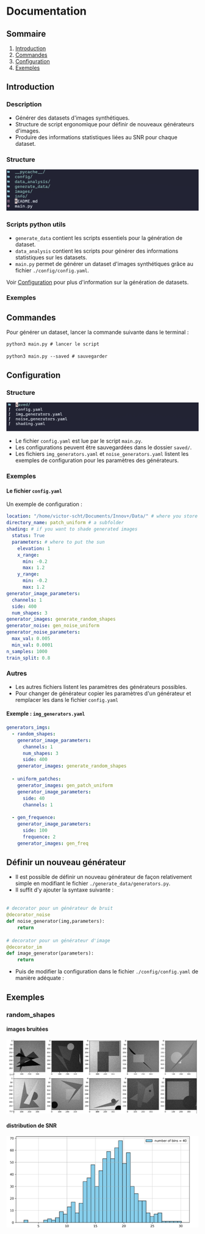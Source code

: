 # Documentation

## Sommaire

1. [Introduction](#introduction)
2. [Commandes](#commandes)
3. [Configuration](#configuration)
4. [Exemples](#exemples)

## Introduction

### Description

- Générer des datasets d'images synthétiques.
- Structure de script ergonomique pour définir de nouveaux générateurs d'images.
- Produire des informations statistiques liées au SNR pour chaque dataset.

### Structure

![mainf](./images/folder.png)

### Scripts python utils

- `generate_data` contient les scripts essentiels pour la génération de dataset.
- `data_analysis` contient les scripts pour générer des informations statistiques sur les datasets.
- `main.py` permet de générer un dataset d'images synthétiques grâce au fichier `./config/config.yaml`.

Voir [Configuration](#config) pour plus d'information sur la génération de datasets.

### Exemples

## Commandes

Pour générer un dataset, lancer la commande suivante dans le terminal :

```
python3 main.py # lancer le script

python3 main.py --saved # sauvegarder
```

## Configuration

### Structure

![foderc](./images/config_folder.png)

- Le fichier `config.yaml` est lue par le script `main.py`.
- Les configurations peuvent être sauvegardées dans le dossier `saved/`.
- Les fichiers `img_generators.yaml` et `noise_generators.yaml` listent les exemples de configuration pour les paramètres des générateurs.

### Exemples

#### Le fichier `config.yaml`

Un exemple de configuration :

```yaml
location: "/home/victor-scht/Documents/Innov+/Data/" # where you store your data
directory_name: patch_uniform # a subfolder
shading: # if you want to shade generated images
  status: True
  parameters: # where to put the sun
    elevation: 1
    x_range:
      min: -0.2
      max: 1.2
    y_range:
      min: -0.2
      max: 1.2
generator_image_parameters:
  channels: 1
  side: 400
  num_shapes: 3
generator_images: generate_random_shapes
generator_noise: gen_noise_uniform
generator_noise_parameters:
  max_val: 0.005
  min_val: 0.0001
n_samples: 1000
train_split: 0.8
```

### Autres

- Les autres fichiers listent les paramètres des générateurs possibles.
- Pour changer de générateur copier les paramètres d'un générateur et remplacer les dans le fichier `config.yaml`

#### Exemple : `img_generators.yaml`

```yaml
generators_imgs:
  - random_shapes:
    generator_image_parameters:
      channels: 1
      num_shapes: 3
      side: 400
    generator_images: generate_random_shapes

  - uniform_patches:
    generator_images: gen_patch_uniform
    generator_image_parameters:
      side: 40
      channels: 1

  - gen_frequence:
    generator_image_parameters:
      side: 100
      frequence: 2
    generator_images: gen_freq
```

## Définir un nouveau générateur

- Il est possible de définir un nouveau générateur de façon relativement simple en modifiant le fichier `./generate_data/generators.py`.
- Il suffit d'y ajouter la syntaxe suivante :

```python

# decorator pour un générateur de bruit
@decorator_noise
def noise_generator(img,parameters):
    return

# decorator pour un générateur d'image
@decorator_im
def image_generator(parameters):
    return


```

- Puis de modifier la configuration dans le fichier `./config/config.yaml` de manière adéquate :

## Exemples

### random_shapes

#### images bruitées

![forms](./images/noisy_forms.png)

#### distribution de SNR

![tag](./images/snr.png)

